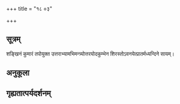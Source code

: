 +++
title = "१८ ०३"

+++
## सूत्रम्
शङ्खिनं कुमारं तपोयुक्त उत्तराभ्यामभिमन्त्र्योत्तरयोदकुम्भेन शिरस्तोऽवनयेत्प्रातर्मध्यन्दिने सायम्।
## अनुकूला

## गृह्यतात्पर्यदर्शनम्

